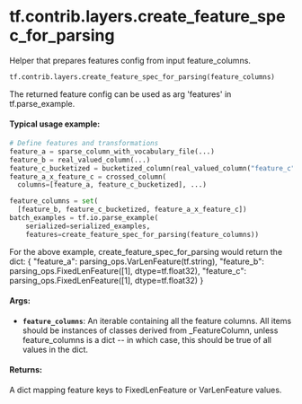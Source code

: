 <div itemscope itemtype="http://developers.google.com/ReferenceObject">
<meta itemprop="name" content="tf.contrib.layers.create_feature_spec_for_parsing" />
<meta itemprop="path" content="Stable" />
</div>

# tf.contrib.layers.create_feature_spec_for_parsing

Helper that prepares features config from input feature_columns.

``` python
tf.contrib.layers.create_feature_spec_for_parsing(feature_columns)
```

<!-- Placeholder for "Used in" -->

The returned feature config can be used as arg 'features' in tf.parse_example.

#### Typical usage example:



```python
# Define features and transformations
feature_a = sparse_column_with_vocabulary_file(...)
feature_b = real_valued_column(...)
feature_c_bucketized = bucketized_column(real_valued_column("feature_c"), ...)
feature_a_x_feature_c = crossed_column(
  columns=[feature_a, feature_c_bucketized], ...)

feature_columns = set(
  [feature_b, feature_c_bucketized, feature_a_x_feature_c])
batch_examples = tf.io.parse_example(
    serialized=serialized_examples,
    features=create_feature_spec_for_parsing(feature_columns))
```

For the above example, create_feature_spec_for_parsing would return the dict:
{
  "feature_a": parsing_ops.VarLenFeature(tf.string),
  "feature_b": parsing_ops.FixedLenFeature([1], dtype=tf.float32),
  "feature_c": parsing_ops.FixedLenFeature([1], dtype=tf.float32)
}

#### Args:


* <b>`feature_columns`</b>: An iterable containing all the feature columns. All items
  should be instances of classes derived from _FeatureColumn, unless
  feature_columns is a dict -- in which case, this should be true of all
  values in the dict.


#### Returns:

A dict mapping feature keys to FixedLenFeature or VarLenFeature values.
